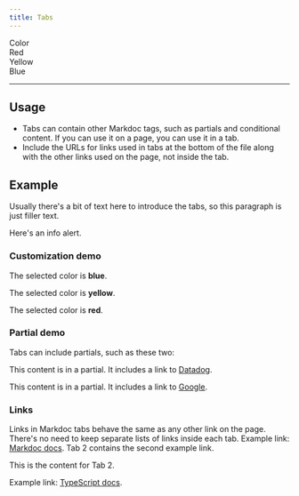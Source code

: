 ```yaml
---
title: Tabs
---
```


<div id="markdoc-chooser"><div><div class="markdoc-pref__container"><div class="markdoc-pref__label">Color</div><div class="markdoc-pref__pill " data-pref-id="color" data-option-id="red">Red</div><div class="markdoc-pref__pill " data-pref-id="color" data-option-id="yellow">Yellow</div><div class="markdoc-pref__pill selected" data-pref-id="color" data-option-id="blue">Blue</div></div><hr /></div></div>
<div id="markdoc-content" class="customizable"><article>
  <h2 id="usage">Usage</h2>
  <ul>
    <li>
      Tabs can contain other Markdoc tags, such as partials and conditional
      content. If you can use it on a page, you can use it in a tab.
    </li>
    <li>
      Include the URLs for links used in tabs at the bottom of the file along
      with the other links used on the page, not inside the tab.
    </li>
  </ul>
  <h2 id="example">Example</h2>
  <p>
    Usually there's a bit of text here to introduce the tabs, so this paragraph
    is just filler text.
  </p>
  <div class="code-tabs">
    <ul class="nav nav-tabs d-flex"></ul>
    <div class="tab-content">
      <div
        data-lang="tab-1"
        class="tab-pane fade"
        role="tabpanel"
        title="Tab 1"
      >
        <div class="alert alert-info"><p>Here's an info alert.</p></div>
        <h3 id="customization-demo">Customization demo</h3>
        <div class="markdoc__toggleable" data-if="0">
          <p>The selected color is <strong>blue</strong>.</p>
        </div>
        <div class="markdoc__toggleable markdoc__hidden" data-if="1">
          <p>The selected color is <strong>yellow</strong>.</p>
        </div>
        <div class="markdoc__toggleable markdoc__hidden" data-if="2">
          <p>The selected color is <strong>red</strong>.</p>
        </div>
        <h3 id="partial-demo">Partial demo</h3>
        <p>Tabs can include partials, such as these two:</p>
        <p>
          This content is in a partial. It includes a link to
          <a href="https://www.datadoghq.com">Datadog</a>.
        </p>
        <p>
          This content is in a partial. It includes a link to
          <a href="https://www.google.com">Google</a>.
        </p>
        <h3 id="links">Links</h3>
        <p>
          Links in Markdoc tabs behave the same as any other link on the page.
          There's no need to keep separate lists of links inside each tab.
          Example link: <a href="https://markdoc.dev/docs">Markdoc docs</a>. Tab
          2 contains the second example link.
        </p>
      </div>
      <div
        data-lang="tab-2"
        class="tab-pane fade"
        role="tabpanel"
        title="Tab 2"
      >
        <p>This is the content for Tab 2.</p>
        <p>
          Example link:
          <a href="https://www.typescriptlang.org/docs">TypeScript docs</a>.
        </p>
      </div>
    </div>
  </div>
</article>
</div>
<div x-init='    const initPage = () => {   clientRenderer.initialize({    pagePrefsConfig: [{"n":"Color","i":"color","o":"primary_color_options"}],    prefOptionsConfig: {"primary_color_options":[{"n":"Red","i":"red"},{"n":"Yellow","i":"yellow"},{"n":"Blue","d":true,"i":"blue"}]},    selectedValsByPrefId: {"color":"blue"},    ifFunctionsByRef: {"0":{"m":"F","n":"e","p":{"0":{"m":"V","p":["color"],"v":"blue"},"1":"blue"},"v":true,"r":"0"},"1":{"m":"F","n":"e","p":{"0":{"m":"V","p":["color"],"v":"blue"},"1":"yellow"},"v":false,"r":"1"},"2":{"m":"F","n":"e","p":{"0":{"m":"V","p":["color"],"v":"blue"},"1":"red"},"v":false,"r":"2"}}  });};    if (document.readyState === "complete" || document.readyState === "interactive") {      setTimeout(initPage, 1);    } else {      document.addEventListener("DOMContentLoaded", initPage);    }  '></div>
